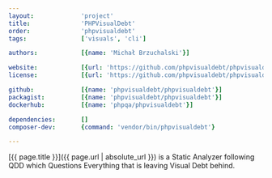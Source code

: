 ```yaml
---
layout:             'project'
title:              'PHPVisualDebt'
order:              'phpvisualdebt'
tags:               ['visuals', 'cli']

authors:            [{name: 'Michał Brzuchalski'}] 

website:            [{url: 'https://github.com/phpvisualdebt/phpvisualdebt'}]
license:            [{url: 'https://github.com/phpvisualdebt/phpvisualdebt/blob/master/LICENSE', label: 'MIT License'}]

github:             [{name: 'phpvisualdebt/phpvisualdebt'}]
packagist:          [{name: 'phpvisualdebt/phpvisualdebt'}]          
dockerhub:          [{name: 'phpqa/phpvisualdebt'}]     

dependencies:       [] 
composer-dev:       {command: 'vendor/bin/phpvisualdebt'}

---
```


[{{ page.title }}]({{ page.url | absolute_url }}) is a Static Analyzer following QDD which Questions Everything that is leaving Visual Debt behind.

<!--more--> 
